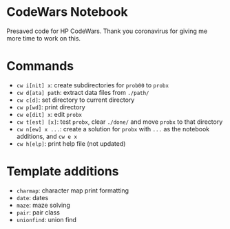 # CodeWars Notebook

Presaved code for HP CodeWars. Thank you coronavirus for giving me more time to work on this.

# Commands

* `cw i[nit] x`: create subdirectories for `prob00` to `probx`
* `cw d[ata] path`: extract data files from `./path/`
* `cw c[d]`: set directory to current directory
* `cw p[wd]`: print directory
* `cw e[dit] x`: edit `probx` 
* `cw t[est] [x]`: test `probx`, clear `./done/` and move `probx` to that directory
* `cw n[ew] x ...`: create a solution for `probx` with `...` as the notebook additions, and `cw e x`
* `cw h[elp]`: print help file (not updated)

# Template additions

* `charmap`: character map print formatting
* `date`: dates
* `maze`: maze solving
* `pair`: pair class
* `unionfind`: union find
